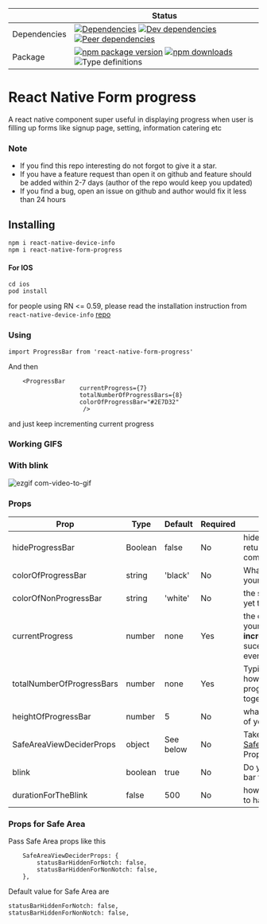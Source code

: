 |  | Status |
| - | - |
| Dependencies | [![Dependencies](https://img.shields.io/david/blendtale/react-native-form-progress)](https://david-dm.org/blendtale/react-native-form-progress) [![Dev dependencies](https://img.shields.io/david/dev/blendtale/react-native-form-progress)](https://david-dm.org/blendtale/react-native-form-progress) [![Peer dependencies](https://img.shields.io/david/peer/blendtale/react-native-form-progress)](https://david-dm.org/blendtale/react-native-form-progress)|
| Package | [![npm package version](https://img.shields.io/npm/v/react-native-form-progress)](https://www.npmjs.com/package/react-native-form-progress) [![npm downloads](https://img.shields.io/npm/dt/react-native-form-progress)](https://www.npmjs.com/package/react-native-form-progress) ![Type definitions](https://img.shields.io/badge/types-TypeScript-blue.svg)

# React Native Form progress 

A react native component super useful in displaying progress when user is filling up forms like signup page, setting, information catering etc

### Note
- If you find this repo interesting do not forgot to give it a star. 
- If you have a feature request than open it on github and feature should be added within 2-7 days (author of the repo would keep you updated)
- If you find a bug, open an issue on github and author would fix it less than 24 hours

## Installing 


```
npm i react-native-device-info
npm i react-native-form-progress
```

#### For IOS 

```
cd ios
pod install
``` 

for people using RN <= 0.59, please read the installation instruction from `react-native-device-info` [repo](https://github.com/react-native-community/react-native-device-info)



### Using 

`import ProgressBar from 'react-native-form-progress'`

And then 

```
	<ProgressBar 
					currentProgress={7} 
					totalNumberOfProgressBars={8}
					colorOfProgressBar="#2E7D32"
					 />
```

and just keep incrementing current progress 

### Working GIFS 

### With blink 

![ezgif com-video-to-gif](https://user-images.githubusercontent.com/32276134/64683540-1180fd00-d4a1-11e9-9711-c87b2905b8d4.gif)

###  Props 

| **Prop** | **Type** | **Default** | **Required** | **description** |
|----------|----------|-------------|--------------|--------------|
| hideProgressBar | Boolean | false | No | hides progress bar ( returns auxilary component)
| colorOfProgressBar | string | 'black' | No | What Color do you want your progress bar to have 
| colorOfNonProgressBar | string | 'white' | No | the space progress bar is yet to take |
| currentProgress | number | none | Yes | the current progress of your progress bar, **increment this value** on sucessful completion of event |
| totalNumberOfProgressBars | number | none | Yes | Typical this determines how many boxes should progress bar have in all together | 
| heightOfProgressBar | number | 5 | No | what should be the height of your progress bar |
| SafeAreaViewDeciderProps | object |  See below | No | Takes [SafeAreaViewDeciderProps](https://www.npmjs.com/package/react-native-form-progress) Props as an object |
| 	blink | boolean | true | No | Do you wan the progress bar to blink or not | 
|   durationForTheBlink | false | 500 | No | how fast you want the blink to happen

### Props for Safe Area 

Pass Safe Area props like this 

```
	SafeAreaViewDeciderProps: {
		statusBarHiddenForNotch: false,
		statusBarHiddenForNonNotch: false,
	},
  ```

  Default value for Safe Area are 

```
statusBarHiddenForNotch: false,
statusBarHiddenForNonNotch: false,
```
